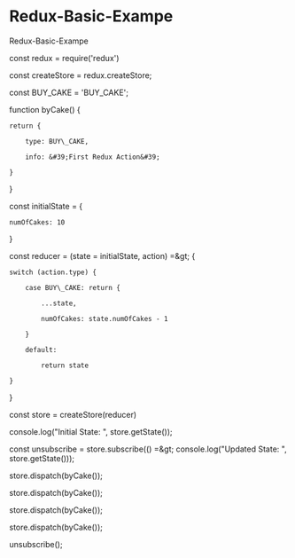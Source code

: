# Redux-Basic-Exampe
Redux-Basic-Exampe

const redux = require(&#39;redux&#39;)

const createStore = redux.createStore;

const BUY\_CAKE = &#39;BUY\_CAKE&#39;;

function byCake() {

    return {

        type: BUY\_CAKE,

        info: &#39;First Redux Action&#39;

    }

}

const initialState = {

    numOfCakes: 10

}

const reducer = (state = initialState, action) =\&gt; {

    switch (action.type) {

        case BUY\_CAKE: return {

            ...state,

            numOfCakes: state.numOfCakes - 1

        }

        default:

            return state

    }

}

const store = createStore(reducer)

console.log(&quot;Initial State: &quot;, store.getState());

const unsubscribe =  store.subscribe(() =\&gt; console.log(&quot;Updated State: &quot;, store.getState()));

store.dispatch(byCake());

store.dispatch(byCake());

store.dispatch(byCake());

store.dispatch(byCake());

unsubscribe();
